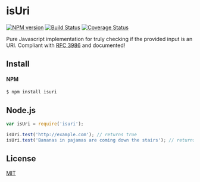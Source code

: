 isUri
=====
[![NPM version](https://badge.fury.io/js/isuri.svg)](http://badge.fury.io/js/isuri)
[![Build Status](https://travis-ci.org/DavidTPate/isuri.svg?branch=master)](https://travis-ci.org/DavidTPate/isuri)
[![Coverage Status](https://img.shields.io/coveralls/DavidTPate/isuri.svg?branch=master)](https://coveralls.io/r/DavidTPate/isuri)

Pure Javascript implementation for truly checking if the provided input is an URI. Compliant with [RFC 3986](http://tools.ietf.org/html/rfc3986) and documented!

## Install

#### NPM
```bash
$ npm install isuri
```

## Node.js
```js
var isUri = require('isuri');

isUri.test('http://example.com'); // returns true
isUri.test('Bananas in pajamas are coming down the stairs'); // returns false
```

## License

  [MIT](LICENSE)